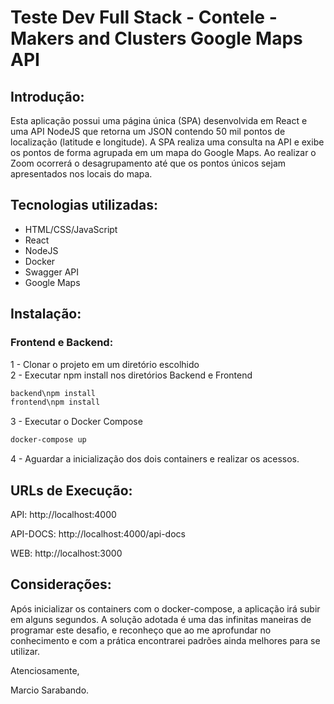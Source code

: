 # Teste Dev Full Stack - Contele - Makers and Clusters Google Maps API

## Introdução: 
Esta aplicação possui uma página única (SPA) desenvolvida em React e uma API NodeJS que retorna um JSON contendo 50 mil pontos de localização (latitude e longitude). A SPA realiza uma consulta na API e exibe os pontos de forma agrupada em um mapa do Google Maps. Ao realizar o Zoom ocorrerá o desagrupamento até que os pontos únicos sejam apresentados nos locais do mapa.

## Tecnologias utilizadas:
<ul>
    <li>HTML/CSS/JavaScript</li>
    <li>React</li>
    <li>NodeJS</li>
    <li>Docker</li>
    <li>Swagger API</li>
    <li>Google Maps</li>
</ul>

## Instalação:
### Frontend e Backend:
1 - Clonar o projeto em um diretório escolhido</br>
2 - Executar npm install nos diretórios Backend e Frontend </br>
```sh
backend\npm install
frontend\npm install
```
3 - Executar o Docker Compose</br>
```sh
docker-compose up
```
4 - Aguardar a inicialização dos dois containers e realizar os acessos.</br>

 ## URLs de Execução:
<p>API: http://localhost:4000</p>
<p>API-DOCS: http://localhost:4000/api-docs
<p>WEB: http://localhost:3000</p>

## Considerações: 
Após inicializar os containers com o docker-compose, a aplicação irá subir em alguns segundos. A solução adotada é uma das infinitas maneiras de programar este desafio, e reconheço que ao me aprofundar no conhecimento e com a prática encontrarei padrões ainda melhores para se utilizar.

Atenciosamente,

Marcio Sarabando.